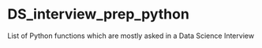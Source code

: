 # DS_interview_prep_python
List of Python functions which are mostly asked in a Data Science Interview
